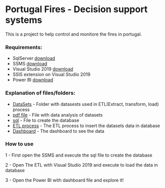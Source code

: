 # Portugal Fires - Decision support systems
This is a project to help control and monitore the fires in portugal.

### Requirements:

* SqlServer [download](https://www.microsoft.com/pt-br/sql-server/sql-server-downloads)
* SSMS [download](https://learn.microsoft.com/en-us/sql/ssms/download-sql-server-management-studio-ssms?view=sql-server-ver16)
* Visual Studio 2019 [download](https://my.visualstudio.com/Downloads?q=visual%20studio%202019&wt.mc_id=o~msft~vscom~older-downloads)
* SSIS extension on Visual Studio 2019
* Power BI [download](https://powerbi.microsoft.com/pt-pt/downloads/)

### Explanation of files/folders:

* [DataSets](./DataSets/) - Folder with datasests used in ETL(Extract, transform, load) process
* [pdf file](./Documentacao_da_analise_de_dados.pdf) - File with data analysis of datasets
* [sql](sqlCreateDatabase.sql) - File to create the database
* [ETL process](./Portugal_incendios/) - The ETL process to insert the datasets data in database
* [Dashboard](./dashboardPTIncendios.pbix) - The dashboard to see the data

### How to use
1 - First open the SSMS and execute the sql file to create the database

2 - Open The ETL with Visual Studio 2019 and execute to load the data in database

3 - Open the Power BI with dashboard file and explore it!